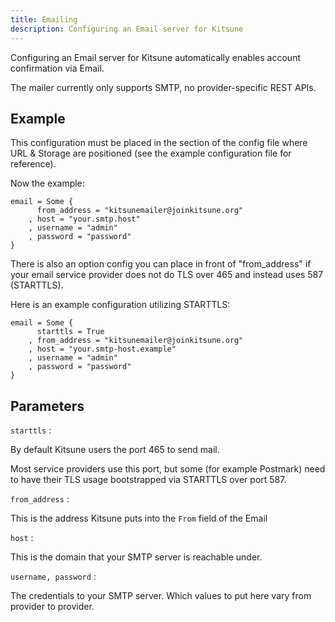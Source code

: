 ```yaml
---
title: Emailing
description: Configuring an Email server for Kitsune
---
```


Configuring an Email server for Kitsune automatically enables account confirmation via Email.

The mailer currently only supports SMTP, no provider-specific REST APIs.

## Example

This configuration must be placed in the section of the config file where URL & Storage are positioned (see the example configuration file for reference).

Now the example:

```dhall
email = Some { 
      from_address = "kitsunemailer@joinkitsune.org"
    , host = "your.smtp.host"
    , username = "admin"
    , password = "password"
}
```

There is also an option config you can place in front of "from_address" if your email service provider does not do TLS over 465 and instead uses 587 (STARTTLS).

Here is an example configuration utilizing STARTTLS:

```dhall
email = Some {
      starttls = True
    , from_address = "kitsunemailer@joinkitsune.org"
    , host = "your.smtp-host.example"
    , username = "admin"
    , password = "password"
}
```

## Parameters

```starttls``` :

By default Kitsune users the port 465 to send mail. 

Most service providers use this port, but some (for example Postmark) need to have their TLS usage bootstrapped via STARTTLS over port 587. 

```from_address``` :

This is the address Kitsune puts into the `From` field of the Email

```host``` : 

This is the domain that your SMTP server is reachable under.

```username, password``` :

The credentials to your SMTP server. Which values to put here vary from provider to provider.
